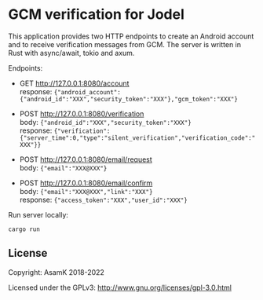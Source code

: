 # GCM verification for Jodel

This application provides two HTTP endpoints to create an Android account and to receive verification messages from GCM.
The server is written in Rust with async/await, tokio and axum.

Endpoints:
- GET http://127.0.0.1:8080/account <br>
  response: `{"android_account":{"android_id":"XXX","security_token":"XXX"},"gcm_token":"XXX"}`
- POST http://127.0.0.1:8080/verification <br>
  body: `{"android_id":"XXX","security_token":"XXX"}` <br>
  response: `{"verification":{"server_time":0,"type":"silent_verification","verification_code":"XXX"}}`

- POST http://127.0.0.1:8080/email/request <br>
  body: `{"email":"XXX@XXX"}`
- POST http://127.0.0.1:8080/email/confirm <br>
  body: `{"email":"XXX@XXX","link":"XXX"}` <br>
  response: `{"access_token":"XXX","user_id":"XXX"}`

Run server locally:

    cargo run

## License

Copyright: AsamK 2018-2022

Licensed under the GPLv3: http://www.gnu.org/licenses/gpl-3.0.html
